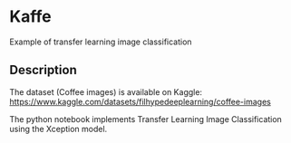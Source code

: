 # Kaffe
Example of transfer learning image classification

## Description

The dataset (Coffee images) is available on Kaggle:
https://www.kaggle.com/datasets/filhypedeeplearning/coffee-images

The python notebook implements Transfer Learning Image Classification using the Xception model.
